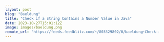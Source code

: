 ```yaml
---
layout: post
blog: "Baeldung"
title: "Check if a String Contains a Number Value in Java"
date: 2023-10-27T15:01:12Z
image: images/baeldung.png
remote_url: "https://feeds.feedblitz.com/~/803329802/0/baeldung~Check-if-a-String-Contains-a-Number-Value-in-Java"
---
```

